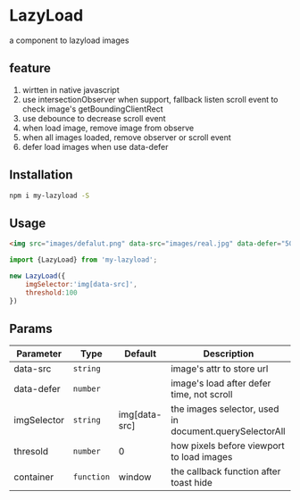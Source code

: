 # LazyLoad

a component to lazyload images

## feature

1. wirtten in native javascript
2. use intersectionObserver when support, fallback listen scroll event to check image's getBoundingClientRect
3. use debounce to decrease scroll event
4. when load image, remove image from observe
5. when all images loaded, remove observer or scroll event
6. defer load images when use data-defer

## Installation
```bash
npm i my-lazyload -S
```

## Usage
```html
<img src="images/defalut.png" data-src="images/real.jpg" data-defer="5000"/>
```
```javascript
import {LazyLoad} from 'my-lazyload';

new LazyLoad({
    imgSelector:'img[data-src]',
    threshold:100
})
```   

## Params

Parameter | Type |Default| Description
--------- | ---- | ------|-----------
data-src    | `string` |  | image's attr to store url
data-defer   | `number` |  | image's load after defer time, not scroll 
imgSelector | `string` | img[data-src] | the images selector, used in document.querySelectorAll
thresold | `number` | 0 | how pixels before viewport to load images
container | `function` | window | the callback function after toast hide



